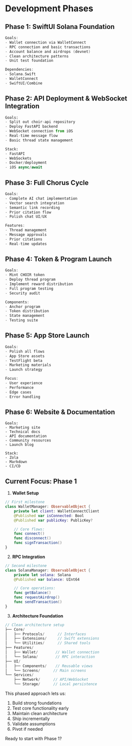 # Development Phases

## Phase 1: SwiftUI Solana Foundation
```swift
Goals:
- Wallet connection via WalletConnect
- RPC connection and basic transactions
- Account balance and airdrops (devnet)
- Clean architecture patterns
- Unit test foundation

Dependencies:
- Solana.Swift
- WalletConnect
- SwiftUI/Combine
```

## Phase 2: API Deployment & WebSocket Integration
```python
Goals:
- Split out choir-api repository
- Deploy FastAPI backend
- WebSocket connection from iOS
- Real-time message flow
- Basic thread state management

Stack:
- FastAPI
- WebSockets
- Docker/deployment
- iOS async/await
```

## Phase 3: Full Chorus Cycle
```swift
Goals:
- Complete AI chat implementation
- Vector search integration
- Semantic link recording
- Prior citation flow
- Polish chat UI/UX

Features:
- Thread management
- Message approvals
- Prior citations
- Real-time updates
```

## Phase 4: Token & Program Launch
```rust
Goals:
- Mint CHOIR token
- Deploy thread program
- Implement reward distribution
- Full program testing
- Security audit

Components:
- Anchor program
- Token distribution
- State management
- Testing suite
```

## Phase 5: App Store Launch
```swift
Goals:
- Polish all flows
- App Store assets
- TestFlight beta
- Marketing materials
- Launch strategy

Focus:
- User experience
- Performance
- Edge cases
- Error handling
```

## Phase 6: Website & Documentation
```
Goals:
- Marketing site
- Technical docs
- API documentation
- Community resources
- Launch blog

Stack:
- Zola
- Markdown
- CI/CD
```

## Current Focus: Phase 1

1. **Wallet Setup**
```swift
// First milestone
class WalletManager: ObservableObject {
    private let client: WalletConnectClient
    @Published var isConnected: Bool
    @Published var publicKey: PublicKey?

    // Core flows:
    func connect()
    func disconnect()
    func signTransaction()
}
```

2. **RPC Integration**
```swift
// Second milestone
class SolanaManager: ObservableObject {
    private let solana: Solana
    @Published var balance: UInt64

    // Core operations:
    func getBalance()
    func requestAirdrop()
    func sendTransaction()
}
```

3. **Architecture Foundation**
```swift
// Clean architecture setup
├── Core/
│   ├── Protocols/      // Interfaces
│   ├── Extensions/     // Swift extensions
│   └── Utilities/      // Shared tools
├── Features/
│   ├── Wallet/        // Wallet connection
│   └── Solana/        // RPC interaction
├── UI/
│   ├── Components/    // Reusable views
│   └── Screens/      // Main screens
└── Services/
    ├── Network/      // API/WebSocket
    └── Storage/      // Local persistence
```

This phased approach lets us:
1. Build strong foundations
2. Test core functionality early
3. Maintain clean architecture
4. Ship incrementally
5. Validate assumptions
6. Pivot if needed

Ready to start with Phase 1?
